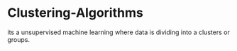 # Clustering-Algorithms
its a unsupervised machine learning where data is dividing into a clusters or groups.
